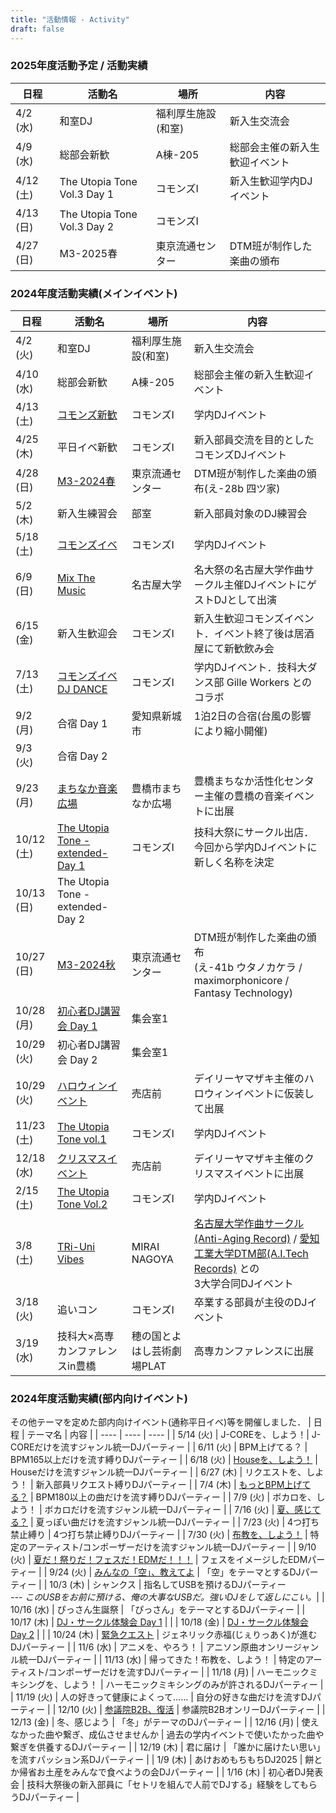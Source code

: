 ```yaml
---
title: "活動情報 - Activity"
draft: false
---
```

### 2025年度活動予定 / 活動実績
| 日程 | 活動名 | 場所 | 内容 |
| ---- | ---- | ---- | ---- |
| 4/2 (水) | 和室DJ | 福利厚生施設(和室) | 新入生交流会 |
| 4/9 (水) | 総部会新歓 | A棟-205 | 総部会主催の新入生歓迎イベント |
| 4/12 (土) | The Utopia Tone Vol.3 Day 1 | コモンズⅠ | 新入生歓迎学内DJイベント|
| 4/13 (日) | The Utopia Tone Vol.3 Day 2 | コモンズⅠ | |
| 4/27 (日) | M3-2025春 | 東京流通センター | DTM班が制作した楽曲の頒布 |

### 2024年度活動実績(メインイベント)
| 日程 | 活動名 | 場所 | 内容 |
| ---- | ---- | ---- | ---- |
| 4/2 (火) | 和室DJ | 福利厚生施設(和室) | 新入生交流会 |
| 4/10 (水) | 総部会新歓 | A棟-205 | 総部会主催の新入生歓迎イベント |
| 4/13 (土) | [コモンズ新歓](https://x.com/ToyohashiTechno/status/1778347317516734641) | コモンズⅠ | 学内DJイベント |
| 4/25 (木) | 平日イベ新歓 | コモンズⅠ | 新入部員交流を目的としたコモンズDJイベント |
| 4/28 (日) | [M3-2024春](https://x.com/ToyohashiTechno/status/1781660801587372064) | 東京流通センター | DTM班が制作した楽曲の頒布(え-28b 四ツ家) |
| 5/2 (木) | 新入生練習会 | 部室 | 新入部員対象のDJ練習会 |
| 5/18 (土) | [コモンズイベ](https://x.com/ToyohashiTechno/status/1790344280072225097) | コモンズⅠ | 学内DJイベント |
| 6/9 (日) | [Mix The Music](https://x.com/ToyohashiTechno/status/1794675974665355476) | 名古屋大学 | 名大祭の名古屋大学作曲サークル主催DJイベントにゲストDJとして出演 |
| 6/15 (金) | 新入生歓迎会 | コモンズⅠ | 新入生歓迎コモンズイベント．イベント終了後は居酒屋にて新歓飲み会 |
| 7/13 (土) | [コモンズイベ DJ DANCE](https://x.com/ToyohashiTechno/status/1811655053813645375) | コモンズⅠ | 学内DJイベント．技科大ダンス部 Gille Workers とのコラボ |
| 9/2 (月) | 合宿 Day 1| 愛知県新城市 | 1泊2日の合宿(台風の影響により縮小開催) |
| 9/3 (火) | 合宿 Day 2| | |
| 9/23 (月) | [まちなか音楽広場](https://x.com/ToyohashiTechno/status/1836006165404406187) | 豊橋市まちなか広場 | 豊橋まちなか活性化センター主催の豊橋の音楽イベントに出展 |
| 10/12 (土) | [The Utopia Tone -extended- Day 1](https://technotut.net/news/gikadaifes2024) | コモンズⅠ | 技科大祭にサークル出店．今回から学内DJイベントに新しく名称を決定 | 
| 10/13 (日) | The Utopia Tone -extended- Day 2 |  | | 
| 10/27 (日) | [M3-2024秋](https://x.com/ToyohashiTechno/status/1849772480388284815) | 東京流通センター | DTM班が制作した楽曲の頒布<br/>(え-41b ウタノカケラ / maximorphonicore / Fantasy Technology) |
| 10/28 (月) | [初心者DJ講習会 Day 1](https://x.com/ToyohashiTechno/status/1850779991442883067) | 集会室1 | |
| 10/29 (火) | 初心者DJ講習会 Day 2 | 集会室1 | |
| 10/29 (火) | [ハロウィンイベント](https://x.com/ToyohashiTechno/status/1054310678935220224) | 売店前 | デイリーヤマザキ主催のハロウィンイベントに仮装して出展 |
| 11/23 (土) | [The Utopia Tone vol.1](https://x.com/ToyohashiTechno/status/1854811191165829331) | コモンズⅠ | 学内DJイベント |
| 12/18 (水) | [クリスマスイベント](https://x.com/ToyohashiTechno/status/1869261915442356500) | 売店前 | デイリーヤマザキ主催のクリスマスイベントに出展 |
| 2/15 (土) | [The Utopia Tone Vol.2](https://x.com/ToyohashiTechno/status/1888516815334351129) | コモンズⅠ | 学内DJイベント |
| 3/8 (土) | [TRi-Uni Vibes](https://x.com/ToyohashiTechno/status/1895671987483394503) | MIRAI NAGOYA | [名古屋大学作曲サークル(Anti-Aging Record)](https://aar.lolipop.jp/) / [愛知工業大学DTM部(A.I.Tech Records)](https://x.com/Aitdtmclub) との<br/>3大学合同DJイベント |
| 3/18 (火) | 追いコン | コモンズⅠ | 卒業する部員が主役のDJイベント |
| 3/19 (水) | 技科大×高専カンファレンスin豊橋 | 穂の国とよはし芸術劇場PLAT | 高専カンファレンスに出展 |

### 2024年度活動実績(部内向けイベント)
その他テーマを定めた部内向けイベント(通称平日イベ)等を開催しました．
| 日程 | テーマ名 | 内容 | 
| ---- | ---- | ---- | 
| 5/14 (火) | J-COREを、しよう！| J-COREだけを流すジャンル統一DJパーティー |
| 6/11 (火) | BPM上げてる？ | BPM165以上だけを流す縛りDJパーティー |
| 6/18 (火) | [Houseを、しよう！](https://x.com/ToyohashiTechno/status/1802990817633862137) | Houseだけを流すジャンル統一DJパーティー | 
| 6/27 (木) | リクエストを、しよう！ | 新入部員リクエスト縛りDJパーティー |
| 7/4 (木) | [もっとBPM上げてる？](https://x.com/ToyohashiTechno/status/1808782986097406042) | BPM180以上の曲だけを流す縛りDJパーティー |
| 7/9 (火) | ボカロを、しよう！ | ボカロだけを流すジャンル統一DJパーティー |
| 7/16 (火) | [夏、感じてる？](https://x.com/ToyohashiTechno/status/1813067276293447718) | 夏っぽい曲だけを流すジャンル統一DJパーティー |
| 7/23 (火) | 4つ打ち禁止縛り | 4つ打ち禁止縛りDJパーティー |
| 7/30 (火) | [布教を、しよう！](https://x.com/ToyohashiTechno/status/1818196085749526819) | 特定のアーティスト/コンポーザーだけを流すジャンル統一DJパーティー |
| 9/10 (火) | [夏だ！祭りだ！フェスだ！EDMだ！！！](https://x.com/ToyohashiTechno/status/1833410016763846863) | フェスをイメージしたEDMパーティー |
| 9/24 (火) | [みんなの「空」、教えてよ](https://x.com/ToyohashiTechno/status/1838428247920447747) | 「空」をテーマとするDJパーティー |
| 10/3 (木) | シャンクス | 指名してUSBを預けるDJパーティー<br/>*--- このUSBをお前に預ける、俺の大事なUSBだ。強いDJをして返しにこい。*|
| 10/16 (水) | ぴっさん生誕祭 | 「ぴっさん」をテーマとするDJパーティー |
| 10/17 (木) | [DJ・サークル体験会 Day 1](https://x.com/ToyohashiTechno/status/1846118160849846647) | |
| 10/18 (金) | [DJ・サークル体験会 Day 2](https://x.com/ToyohashiTechno/status/1847188032765808920) | |
| 10/24 (木) | [緊急クエスト](https://x.com/ToyohashiTechno/status/1849395443677233524) | ジェネリック赤福(じぇりっあく)が進むDJパーティー |
| 11/6 (水) | アニメを、やろう！ | アニソン原曲オンリージャンル統一DJパーティー |
| 11/13 (水) | 帰ってきた！布教を、しよう！ | 特定のアーティスト/コンポーザーだけを流すDJパーティー |
| 11/18 (月) | ハーモニックミキシングを、しよう！ | ハーモニックミキシングのみが許されるDJパーティー |
| 11/19 (火) | 人の好きって健康によくって…… | 自分の好きな曲だけを流すDJパーティー |
| 12/10 (火) | [参議院B2B、復活](https://x.com/ToyohashiTechno/status/1866409846322729463) | 参議院B2BオンリーDJパーティー | 
| 12/13 (金) | 冬、感じよう | 「冬」がテーマのDJパーティー | 
| 12/16 (月) | 使えなかった曲や繋ぎ、成仏させませんか | 過去の学内イベントで使いたかった曲や繋ぎを供養するDJパーティー |
| 12/19 (木) | 君に届け | 「誰かに届けたい思い」を流すパッション系DJパーティー |
| 1/9 (木) | あけおめもちもちDJ2025 | 餅とか帰省お土産をみんなで食べようの会DJパーティー |
| 1/16 (木) | 初心者DJ発表会 | 技科大祭後の新入部員に「セトリを組んで人前でDJする」経験をしてもらうDJパーティー | 